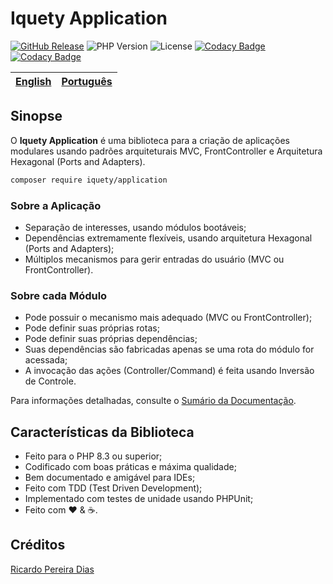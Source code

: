 # Iquety Application

[![GitHub Release](https://img.shields.io/github/release/iquety/application.svg)](https://github.com/iquety/application/releases/latest)
![PHP Version](https://img.shields.io/badge/php-%5E8.3-blue)
![License](https://img.shields.io/badge/license-MIT-blue)
[![Codacy Badge](https://app.codacy.com/project/badge/Coverage/6383da378a75457fa11a4e403d7ddd19)](https://app.codacy.com/gh/iquety/application/dashboard?utm_source=gh&utm_medium=referral&utm_content=&utm_campaign=Badge_coverage)
[![Codacy Badge](https://app.codacy.com/project/badge/Grade/6383da378a75457fa11a4e403d7ddd19)](https://app.codacy.com/gh/iquety/application/dashboard?utm_source=gh&utm_medium=referral&utm_content=&utm_campaign=Badge_grade)

[English](../../readme.md) | [Português](leiame.md)
-- | --

## Sinopse

O **Iquety Application** é uma biblioteca para a criação de aplicações modulares usando
padrões arquiteturais MVC, FrontController e Arquitetura Hexagonal (Ports and Adapters).

```bash
composer require iquety/application
```

### Sobre a Aplicação

- Separação de interesses, usando módulos bootáveis;
- Dependências extremamente flexíveis, usando arquitetura Hexagonal (Ports and Adapters);
- Múltiplos mecanismos para gerir entradas do usuário (MVC ou FrontController).

### Sobre cada Módulo

- Pode possuir o mecanismo mais adequado (MVC ou FrontController);
- Pode definir suas próprias rotas;
- Pode definir suas próprias dependências;
- Suas dependências são fabricadas apenas se uma rota do módulo for acessada;
- A invocação das ações (Controller/Command) é feita usando Inversão de Controle.

Para informações detalhadas, consulte o [Sumário da Documentação](indice.md).

## Características da Biblioteca

- Feito para o PHP 8.3 ou superior;
- Codificado com boas práticas e máxima qualidade;
- Bem documentado e amigável para IDEs;
- Feito com TDD (Test Driven Development);
- Implementado com testes de unidade usando PHPUnit;
- Feito com :heart: &amp; :coffee:.

## Créditos

[Ricardo Pereira Dias](https://www.ricardopedias.com.br)
